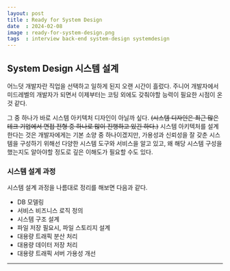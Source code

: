 ```yaml
---
layout: post
title : Ready for System Design
date  : 2024-02-08
image : ready-for-system-design.png
tags  : interview back-end system-design systemdesign
---
```


## System Design 시스템 설계

어느덧 개발자란 직업을 선택하고 일하게 된지 오랜 시간이 흘렀다.
주니어 개발자에서 미드레벨의 개발자가 되면서 이제부터는 코팅 외에도 갖춰야할 능력이 필요한 시점이 온 것 같다.

그 중 하나가 바로 시스템 아키텍처 디자인이 아닐까 싶다. ~~(시스템 디자인은 최근 많은 테크 기업에서 면접 전형 중 하나로 많이 진행하고 있긴 하다.)~~
시스템 아키텍처를 설계한다는 것은 개발자에게는 기본 소양 중 하나이겠지만, 가용성과 신뢰성을 잘 갖춘 시스템을 구성하기 위해선 다양한 시스템 도구와 서비스을 알고 있고,
왜 해당 시스템 구성을 했는지도 알아야할 정도로 깊은 이해도가 필요할 수도 있다.

### 시스템 설계 과정

시스템 설계 과정을 나름대로 정리를 해보면 다음과 같다.

- DB 모델링
- 서비스 비즈니스 로직 정의
- 시스템 구조 설계
- 파일 저장 필요시, 파일 스토리지 설계
- 대용량 트래픽 분산 처리
- 대용량 데이터 저장 처리
- 대용량 트래픽 서버 가용성 개선

---
